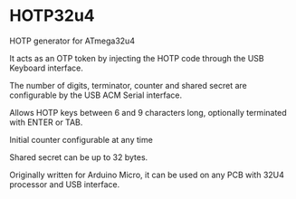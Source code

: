 # HOTP32u4
HOTP generator for ATmega32u4

It acts as an OTP token by injecting the HOTP code through the USB Keyboard interface.

The number of digits, terminator, counter and shared secret are configurable by the USB ACM Serial interface.

Allows HOTP keys between 6 and 9 characters long, optionally terminated with ENTER or TAB.

Initial counter configurable at any time

Shared secret can be up to 32 bytes.


Originally written for Arduino Micro, it can be used on any PCB with 32U4 processor and USB interface.
